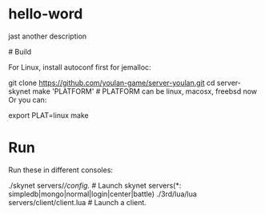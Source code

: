 # hello-word
jast another description

# Build

For Linux, install autoconf first for jemalloc:

git clone https://github.com/youlan-game/server-youlan.git
cd server-skynet
make 'PLATFORM'  # PLATFORM can be linux, macosx, freebsd now
Or you can:

export PLAT=linux
make

# Run

Run these in different consoles:

./skynet servers/*/config.* # Launch skynet servers(*: simpledb|mongo|normal|login|center|battle)
./3rd/lua/lua servers/client/client.lua     # Launch a client.
